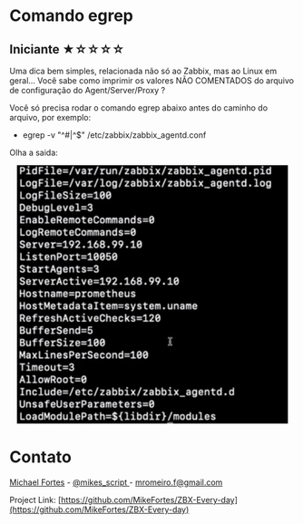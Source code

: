 # Comando egrep

## Iniciante ★☆☆☆☆ 

Uma dica bem simples, relacionada não só ao Zabbix, mas ao Linux em geral... 
Você sabe como imprimir os valores NÃO COMENTADOS do arquivo de configuração do Agent/Server/Proxy ?

Você só precisa rodar o comando egrep abaixo antes do caminho do arquivo, por exemplo:

* egrep -v "^#|^$" /etc/zabbix/zabbix_agentd.conf

Olha a saida:

<p align="center">
  <a href="https://github.com/MikeFortes/ZBX-Every-day">
    <img src="images/17022022.png" alt="print">
  </a>

# Contato

[Michael Fortes](https://www.linkedin.com/in/mikefortes/) - [@mikes_script
](https://twitter.com/mikes_script) - mromeiro.f@gmail.com

Project Link: [https://github.com/MikeFortes/ZBX-Every-day](https://github.com/MikeFortes/ZBX-Every-day)